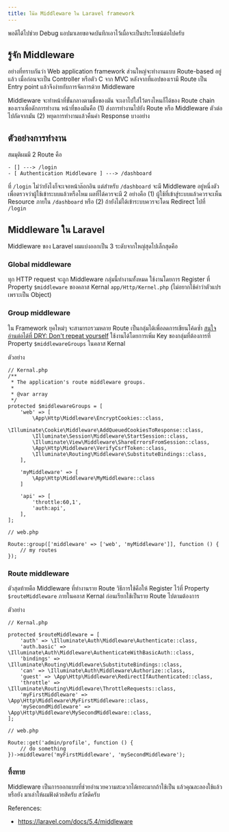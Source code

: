```yaml
---
title: โน๊ต Middleware ใน Laravel framework
---
```


พอดีได้ไปช่วย Debug แอปมาเลยขอจดบันทึกเอาไว้เผื่อจะเป็นประโยชน์ต่อไปครับ

## รู้จัก Middleware

อย่างที่ทราบกันว่า Web application framework ส่วนใหญ่จะทำงานแบบ Route-based อยู่แล้ว เมื่อก่อนจะเป็น Controller หรือตัว C จาก MVC หลังจากที่แอปของเรามี Route เป็น Entry point แล้วจึงง่ายกับการจัดการด้วย Middleware

Middleware จะทำหน้าที่ขั้นกลางตามชื่อของมัน จะเอาไปใส่ไว้ตรงไหนก็ได้ของ Route chain ของเราเพื่อดักการทำงาน หน้าที่ของมันคือ (1) ส่งการทำงานไปยัง Route หรือ Middleware ตัวต่อไปถัดจากมัน (2) หยุดการทำงานแล้วคืนค่า Response บางอย่าง

## ตัวอย่างการทำงาน

สมมุติผมมี 2 Route คือ

```
- [] ---> /login
- [ Authentication Middleware ] ---> /dashboard
```

ที่ `/login` ไม่ว่ายังไงก็จะเจอหน้าล๊อกอิน แต่สำหรับ `/dashboard` จะมี Middleware อยู่หนึ่งตัวเพื่อตรวจว่าผู้ใช้เข้าระบบแล้วหรือไหม ผลที่ได้ควรจะมี 2 อย่างคือ (1) ผู้ใช้ที่เข้าสู่ระบบแล้วควรจะเห็น Resource ภายใน `/dashboard` หรือ (2) ถ้ายังไม่ได้เข้าระบบควรจะโดน Redirect ไปที่ `/login`

## Middleware ใน Laravel

Middleware ของ Laravel ผมแบ่งออกเป็น 3 ระดับจากใหญ่สุดไปเล็กสุดคือ

### Global middleware

ทุก HTTP request จะถูก Middleware กลุ่มนี้ทำงานทั้งหมด ใช้งานโดยการ Register ที่ Property `$middleware` ของคลาส Kernal `app/Http/Kernel.php` (ไม่อยากใช้คำว่าตัวแปรเพราะเป็น Object)

### Group middleware

ใน Framework ยุคใหม่ๆ จะสามารถรวมหลาย Route เป็นกลุ่มได้เพื่อลดการเขียนโค้ดซ้ำ [สนใจอ่านต่อได้ที่ DRY: Don't repeat yourself](https://en.wikipedia.org/wiki/Don%27t_repeat_yourself) ใช้งานได้โดยการเพิ่ม Key ของกลุ่มที่ต้องการที่ Property `$middlewareGroups` ในคลาส Kernal

ตัวอย่าง

```
// Kernal.php
/**
 * The application's route middleware groups.
 *
 * @var array
 */
protected $middlewareGroups = [
    'web' => [
        \App\Http\Middleware\EncryptCookies::class,
        \Illuminate\Cookie\Middleware\AddQueuedCookiesToResponse::class,
        \Illuminate\Session\Middleware\StartSession::class,
        \Illuminate\View\Middleware\ShareErrorsFromSession::class,
        \App\Http\Middleware\VerifyCsrfToken::class,
        \Illuminate\Routing\Middleware\SubstituteBindings::class,
    ],
    
    'myMiddleware' => [
      	\App\Http\Middleware\MyMiddleware::class
    ]

    'api' => [
        'throttle:60,1',
        'auth:api',
    ],
];
```

```
// web.php

Route::group(['middleware' => ['web', 'myMiddleware']], function () {
    // my routes
});
```

### Route middleware

ตัวสุดท้ายคือ Middleware ที่ทำงานราย Route วิธีการใช้คือให้ Register ไว้ที่ Property `$routeMiddleware` ภายในคลาส Kernal ก่อนเรียกใช้เป็นราย Route ไปตามต้องการ

ตัวอย่าง

```
// Kernal.php

protected $routeMiddleware = [
    'auth' => \Illuminate\Auth\Middleware\Authenticate::class,
    'auth.basic' => \Illuminate\Auth\Middleware\AuthenticateWithBasicAuth::class,
    'bindings' => \Illuminate\Routing\Middleware\SubstituteBindings::class,
    'can' => \Illuminate\Auth\Middleware\Authorize::class,
    'guest' => \App\Http\Middleware\RedirectIfAuthenticated::class,
    'throttle' => \Illuminate\Routing\Middleware\ThrottleRequests::class,
    'myFirstMiddleware' => \App\Http\Middleware\MyFirstMiddleware::class,
    'mySecondMiddleware' => \App\Http\Middleware\MySecondMiddleware::class,
];
```

```
// web.php

Route::get('admin/profile', function () {
    // do something
})->middleware('myFirstMiddleware', 'mySecondMiddleware');
```

### ทิ้งทาย

Middleware เป็นการออกแบบที่ช่วยอำนวยความสะดวกได้เยอะมากถ้าใช้เป็น แล้วคุณละลองใช้แล้วหรือยัง มาเล่าให้ผมฟังด้วยสิครับ สวัสดีครับ

References:

- https://laravel.com/docs/5.4/middleware